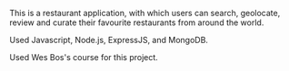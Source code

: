 This is a restaurant application, with which users can search, geolocate, review 
and curate their favourite restaurants from around the world. 

Used Javascript, Node.js, ExpressJS, and MongoDB.

Used Wes Bos's course for this project.
